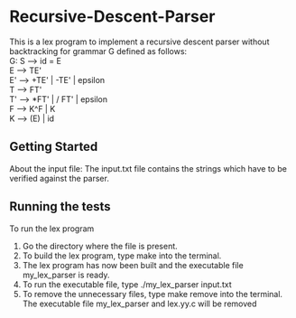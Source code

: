# Recursive-Descent-Parser
This is a lex program to implement a recursive descent parser without backtracking for grammar G defined as follows:   
G:  S  -->  id = E     
    E  -->  TE'     
    E' -->  +TE' | -TE' | epsilon     
    T  -->  FT'     
    T' -->  *FT' | / FT' | epsilon     
    F  -->  K^F  | K     
    K  -->  (E)  | id

Getting Started
---------------
About the input file:
The input.txt file contains the strings which have to be verified against the parser.
   
Running the tests
-----------------
To run the lex program
  
1. Go the directory where the file is present.
2. To build the lex program, type make into the terminal.
3. The lex program has now been built and the executable file my_lex_parser is ready.
4. To run the executable file, type
   ./my_lex_parser input.txt
5. To remove the unnecessary files, type make remove into the terminal.
   The executable file my_lex_parser and lex.yy.c will be removed
